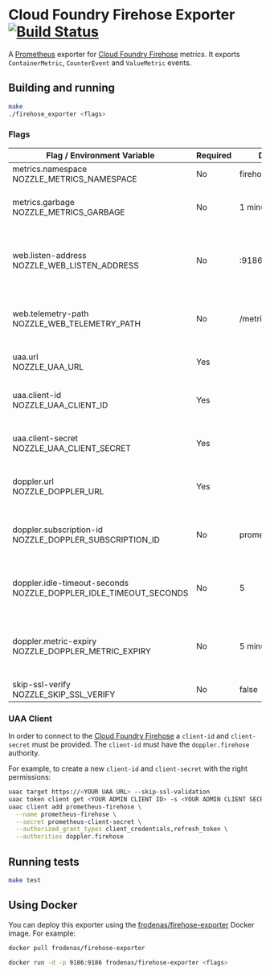 # Cloud Foundry Firehose Exporter [![Build Status](https://travis-ci.org/cloudfoundry-community/firehose_exporter.png)](https://travis-ci.org/cloudfoundry-community/firehose_exporter)

A [Prometheus][prometheus] exporter for [Cloud Foundry Firehose][firehose] metrics. It exports `ContainerMetric`, `CounterEvent` and `ValueMetric` events.

## Building and running

```bash
make
./firehose_exporter <flags>
```

### Flags

| Flag / Environment Variable | Required | Default | Description
| --------------------------- | -------- | ------- | -----------
| metrics.namespace<br>NOZZLE_METRICS_NAMESPACE | No | firehose_exporter | Metrics Namespace
| metrics.garbage<br>NOZZLE_METRICS_GARBAGE | No | 1 minute | How long to run the metrics garbage
| web.listen-address<br>NOZZLE_WEB_LISTEN_ADDRESS | No | :9186 | Address to listen on for web interface and telemetry
| web.telemetry-path<br>NOZZLE_WEB_TELEMETRY_PATH | No | /metrics | Path under which to expose Prometheus metrics
| uaa.url<br>NOZZLE_UAA_URL | Yes | | Cloud Foundry UAA URL
| uaa.client-id<br>NOZZLE_UAA_CLIENT_ID | Yes | | Cloud Foundry UAA Client ID
| uaa.client-secret<br>NOZZLE_UAA_CLIENT_SECRET | Yes | | Cloud Foundry UAA Client Secret
| doppler.url<br>NOZZLE_DOPPLER_URL | Yes | | Cloud Foundry Doppler URL
| doppler.subscription-id<br>NOZZLE_DOPPLER_SUBSCRIPTION_ID | No | prometheus | Cloud Foundry Doppler Subscription ID
| doppler.idle-timeout-seconds<br>NOZZLE_DOPPLER_IDLE_TIMEOUT_SECONDS | No | 5 | Cloud Foundry Doppler Idle Timeout (in seconds)
| doppler.metric-expiry<br>NOZZLE_DOPPLER_METRIC_EXPIRY | No | 5 minutes | How long a Cloud Foundry Doppler metric is valid
| skip-ssl-verify<br>NOZZLE_SKIP_SSL_VERIFY | No | false | Disable SSL Verify |

### UAA Client

In order to connect to the [Cloud Foundry Firehose][firehose] a `client-id` and `client-secret` must be provided. The `client-id` must have the `doppler.firehose` authority.

For example, to create a new `client-id` and `client-secret` with the right permissions:

```bash
uaac target https://<YOUR UAA URL> --skip-ssl-validation
uaac token client get <YOUR ADMIN CLIENT ID> -s <YOUR ADMIN CLIENT SECRET>
uaac client add prometheus-firehose \
  --name prometheus-firehose \
  --secret prometheus-client-secret \
  --authorized_grant_types client_credentials,refresh_token \
  --authorities doppler.firehose
```

## Running tests

```bash
make test
```

## Using Docker

You can deploy this exporter using the [frodenas/firehose-exporter][hub] Docker image. For example:

```bash
docker pull frodenas/firehose-exporter

docker run -d -p 9186:9186 frodenas/firehose-exporter <flags>
```

[firehose]: https://docs.cloudfoundry.org/loggregator/architecture.html#firehose
[hub]: https://hub.docker.com/r/frodenas/firehose-exporter/
[prometheus]: https://prometheus.io/
